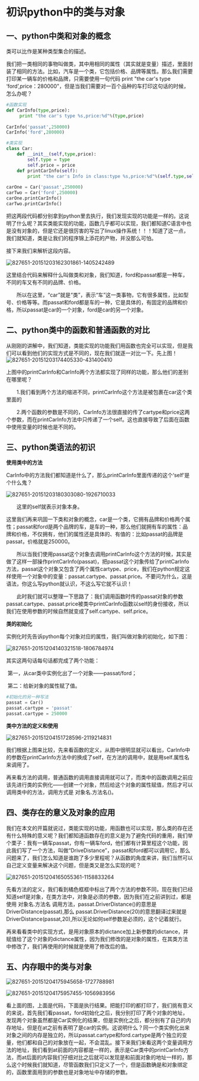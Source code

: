 # 初识python中的类与对象

## 一、python中类和对象的概念

类可以比作是某种类型集合的描述。

我们把一类相同的事物叫做类，其中用相同的属性（其实就是变量）描述，里面封装了相同的方法。比如，汽车是一个类，它包括价格、品牌等属性。那么我们需要打印某一辆车的价格和品牌，只需要使用一句代码 print "the car's type ‘ford’,price：280000"，但是当我们需要对一百个品种的车打印这句话的时候，怎么办呢？

```python
#函数实现
def CarInfo(type,price):
     print "the car's type %s,price:%d"%(type,price)
  
CarInfo('passat',250000)
CarInfo('ford',280000)
```

```python
#类实现
class Car:
    def __init__(self,type,price):
        self.type = type
        self.price = price
    def printCarInfo(self):
        print "the car's Info in class:type %s,price:%d"%(self.type,self.price)
 
carOne = Car('passat',250000)
carTwo = Car('ford',250000)
carOne.printCarInfo()
carTwo.printCarInfo()
```

​	把这两段代码都分别拿到python里去执行，我们发现实现的功能是一样的。这说明了什么呢？其实类能实现的功能，函数几乎都可以实现，我们都知道C语言中也是没有对象的，但是它还是很厉害的写出了linux操作系统！！！知道了这一点，我们就知道，类是让我们的程序锦上添花的产物，并没那么可怕。

接下来我们来解析这段内容。

![827651-20151203162301861-1405242489](C:\Users\qa\Desktop\Mds\pic\827651-20151203162301861-1405242489.png)

​	这里结合代码来解释什么叫做类和对象，我们知道，ford和passat都是一种车，不同的车又有不同的品牌、价格。

　　所以在这里，“car”就是“类”，表示“车”这一类事物，它有很多属性，比如型号、价格等等。而passat和ford都是车的一种，它是具体的，有固定的品牌和价格，所以passat是car的一个对象，ford是car的另一个对象。

## 二、python类中的函数和普通函数的对比

​	从刚刚的讲解中，我们知道，类能实现的功能我们用函数也完全可以实现，但是我们可以看到他们的实现方式是不同的，现在我们就逐一对比一下。先上图！![827651-20151203174405330-431400410](C:\Users\qa\Desktop\Mds\pic\827651-20151203174405330-431400410.png)

上图中的printCarInfo和CarInfo两个方法都实现了同样的功能，那么他们的差别在哪里呢？

　　1.我们看到两个方法的缩进不同，printCarInfo这个方法是被包裹在car这个类里面的

　　2.两个函数的参数是不同的，CarInfo方法很直接的传了cartype和price这两个参数，而在printCarInfo方法中只传递了一个self。这也直接导致了后面在函数中使用变量的时候也是不同的。

## 三、python类语法的初识

**使用类中的方法**

CarInfo中的方法我们都知道是什么了，那么printCarInfo里面传递的这个‘self’是个什么鬼？

![827651-20151203180303080-1926710033](C:\Users\qa\Desktop\Mds\pic\827651-20151203180303080-1926710033.png)

　　这里的self就表示对象本身。

​	这里我们再来巩固一下类和对象的概念，car是一个类，它拥有品牌和价格两个属性；passat和ford是两个品牌的车，是车的一种，那么他们就拥有车的属性：品牌和价格，不仅拥有，他们的属性还是具体的、有值的：比如passat的品牌是passat，价格就是250000。

　　所以当我们使用passat这个对象去调用printCarInfo这个方法的时候，其实是做了这样一部操作printCarInfo(passat)，把passat这个对象传给了printCarInfo方法，passat这个对象又包含了两个属性cartype、price，我们在python规定这样使用一个对象中的变量：passat.cartype、passat.price。不要问为什么，这是语法，你这么写python就认识，不这么写它就不认识！

　　此时我们就可以整理一下思路了：我们调用函数时传的passat对象的参数passat.cartype、passat.price被类中printCarInfo函数以self的身份接收，所以我们在使用参数的时候自然就变成了self.cartype、self.price。

**类的初始化**

实例化时先告诉python每个对象对应的属性，我们叫做对象的初始化，如下图：

![827651-20151204140321518-1806784974](C:\Users\qa\Desktop\Mds\pic\827651-20151204140321518-1806784974.png)

其实这两句话每句话都完成了两个功能：

​	第一，从car类中实例化出了一个对象——passat/ford；

​	第二：给新对象的属性赋了值。

```python
#初始化的另一种写法
passat = Car()
passat.cartype = 'passat'
passat.cartype = 250000
```

**类中方法的定义和使用**

![827651-20151204151728596-2119214831](C:\Users\qa\Desktop\Mds\pic\827651-20151204151728596-2119214831.png)

​	我们根据上图来比较，先来看函数的定义，从图中很明显就可以看出，CarInfo中的参数在printCarInfo方法中的换成了self，在方法的调用中，就是用self.属性名来调用了。

​	再来看方法的调用，普通函数的调用直接调用就可以了，而类中的函数调用之前应该先进行类的实例化——创建一个对象，然后给这个对象的属性赋值，然后才可以调用类中的方法，调用方式是 对象名.方法名()。

## 四、类存在的意义及对象的应用

​	我们在本文的开篇就说过，类能实现的功能，用函数也可以实现，那么类的存在还有什么特殊的意义呢？我们都知道函数存在的意义是为了避免代码的重用，我们举个栗子：我有一辆车passat，你有一辆车ford，他们都有计算里程这个功能，因此我们写了一个方法，叫做“DriveDistance”，passat和ford都可以调用它，那么问题来了，我们怎么知道是谁跑了多少里程呢？从函数的角度来讲，我们当然可以自己定义变量来解决这个问题，但是类又是怎么实现的呢？

![827651-20151204165055361-1158833264](C:\Users\qa\Desktop\Mds\pic\827651-20151204165055361-1158833264.png)

​	先看方法的定义，我们看到橘色框框中标出了两个方法的参数不同，现在我们已经知道self是对象，在类方法中，对象是必须的参数，因为我们在之前讲到过，都是使用 对象名.方法名 调用方法，passat.DriverDistance()的意思是DriverDistance(passat),那么 passat.DriverDistance(20)的意思翻译过来就是DriverDistance(passat,20),所以无论如何self参数是必须的，这个记着就行。

​	再来看看类中的实现方式，是用对象原本的dictance加上新参数的dictance，并赋值给了这个对象的dictance属性，因为我们修改的是对象的属性，在其类方法中修改了，我们再使用的时候就是使用了修改后的值。

## 五、内存眼中的类与对象

![827651-20151204175945658-1727788981](C:\Users\qa\Desktop\Mds\pic\827651-20151204175945658-1727788981.png)

![827651-20151204175957455-1056983956](C:\Users\qa\Desktop\Mds\pic\827651-20151204175957455-1056983956.png)

​	看上面的图，上面是代码，下面是执行结果。把能打印的都打印了，我们挑有意义的来说，首先我们看passat，ford初始化之后，我分别打印了两个对象的地址，发现两个对象虽然都是Car实例化的结果，但是实例化之后，都分别有了自己的内存地址，但是在at之前有表明了是car的实例。这说明什么？同一个类实例化出来对象之间的内存是独立的，所以passat.cartype和ford.cartype是两个独立的变量，他们都和自己的对象放在一起，不会混乱。接下来我们来看这两个变量调用方法的地址，我们看到at前面的内容都是一样的，表示是Car类中的printCarInfo方法，而at后面的内容我们仔细对比之后就可以发现是和前面对象的地址一样的，那么这个时候我们就知道，尽管函数我们只定义了一个，但是函数确是和对象绑定的，函数里面用到的参数也是对象地址中存储的参数。
